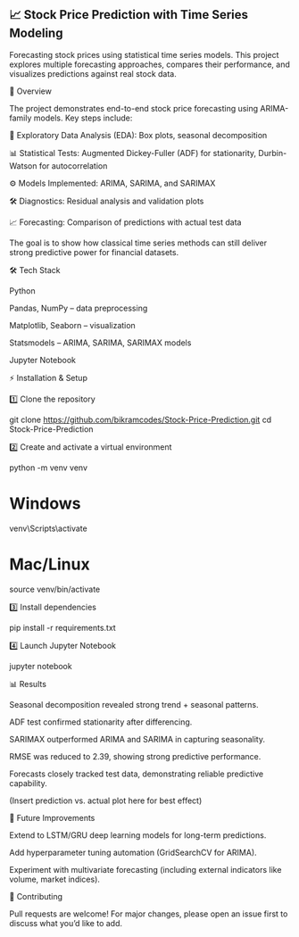 ## 📈 Stock Price Prediction with Time Series Modeling

Forecasting stock prices using statistical time series models. This project explores multiple forecasting approaches, compares their performance, and visualizes predictions against real stock data.

🚀 Overview

The project demonstrates end-to-end stock price forecasting using ARIMA-family models. Key steps include:

🔎 Exploratory Data Analysis (EDA): Box plots, seasonal decomposition

📊 Statistical Tests: Augmented Dickey-Fuller (ADF) for stationarity, Durbin-Watson for autocorrelation

⚙️ Models Implemented: ARIMA, SARIMA, and SARIMAX

🛠️ Diagnostics: Residual analysis and validation plots

📈 Forecasting: Comparison of predictions with actual test data

The goal is to show how classical time series methods can still deliver strong predictive power for financial datasets.

🛠️ Tech Stack

Python

Pandas, NumPy – data preprocessing

Matplotlib, Seaborn – visualization

Statsmodels – ARIMA, SARIMA, SARIMAX models

Jupyter Notebook

⚡ Installation & Setup

1️⃣ Clone the repository

git clone https://github.com/bikramcodes/Stock-Price-Prediction.git
cd Stock-Price-Prediction


2️⃣ Create and activate a virtual environment

python -m venv venv
# Windows
venv\Scripts\activate
# Mac/Linux
source venv/bin/activate


3️⃣ Install dependencies

pip install -r requirements.txt


4️⃣ Launch Jupyter Notebook

jupyter notebook

📊 Results

Seasonal decomposition revealed strong trend + seasonal patterns.

ADF test confirmed stationarity after differencing.

SARIMAX outperformed ARIMA and SARIMA in capturing seasonality.

RMSE was reduced to 2.39, showing strong predictive performance.

Forecasts closely tracked test data, demonstrating reliable predictive capability.

(Insert prediction vs. actual plot here for best effect)

🚧 Future Improvements

Extend to LSTM/GRU deep learning models for long-term predictions.

Add hyperparameter tuning automation (GridSearchCV for ARIMA).

Experiment with multivariate forecasting (including external indicators like volume, market indices).

🤝 Contributing

Pull requests are welcome! For major changes, please open an issue first to discuss what you’d like to add.
